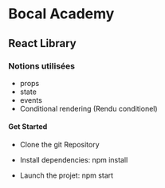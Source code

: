 # Bocal Academy

## React Library

### Notions utilisées

- props
- state
- events
- Conditional rendering (Rendu conditionel)

#### Get Started

- Clone the git Repository

- Install dependencies: npm install

- Launch the projet: npm start